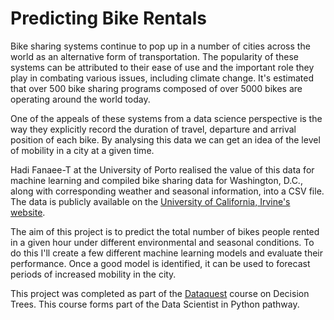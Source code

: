 # Predicting Bike Rentals

Bike sharing systems continue to pop up in a number of cities across the world as an alternative form of transportation. The popularity of these systems can be attributed to their ease of use and the important role they play in combating various issues, including climate change. It's estimated that over 500 bike sharing programs composed of over 5000 bikes are operating around the world today.

One of the appeals of these systems from a data science perspective is the way they explicitly record the duration of travel, departure and arrival position of each bike. By analysing this data we can get an idea of the level of mobility in a city at a given time.

Hadi Fanaee-T at the University of Porto realised the value of this data for machine learning and compiled bike sharing data for Washington, D.C., along with corresponding weather and seasonal information, into a CSV file. The data is publicly available on the [University of California, Irvine's website](http://archive.ics.uci.edu/ml/datasets/Bike+Sharing+Dataset).

The aim of this project is to predict the total number of bikes people rented in a given hour under different environmental and seasonal conditions. To do this I'll create a few different machine learning models and evaluate their performance. Once a good model is identified, it can be used to forecast periods of increased mobility in the city.

This project was completed as part of the [Dataquest](https://www.dataquest.io/course/decision-trees/) course on Decision Trees. This course forms part of the Data Scientist in Python pathway. 
